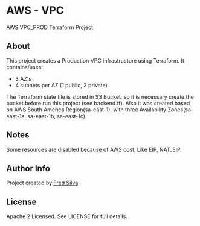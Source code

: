 # AWS - VPC

AWS VPC_PROD Terraform Project


## About

This project creates a Production VPC infrastructure using Terraform.
It contains/uses:

- 3 AZ's
- 4 subnets per AZ (1 public, 3 private)

The Terraform state file is stored in S3 Bucket, so it is necessary create the bucket before run this project (see backend.tf).
Also it was created based on AWS South America Region(sa-east-1), with three Availability Zones(sa-east-1a, sa-east-1b, sa-east-1c).


## Notes

Some resources are disabled because of AWS cost. Like EIP, NAT_EIP.


## Author Info

Project created by [Fred Silva](https://github.com/fredsilvas)


## License

Apache 2 Licensed. See LICENSE for full details.